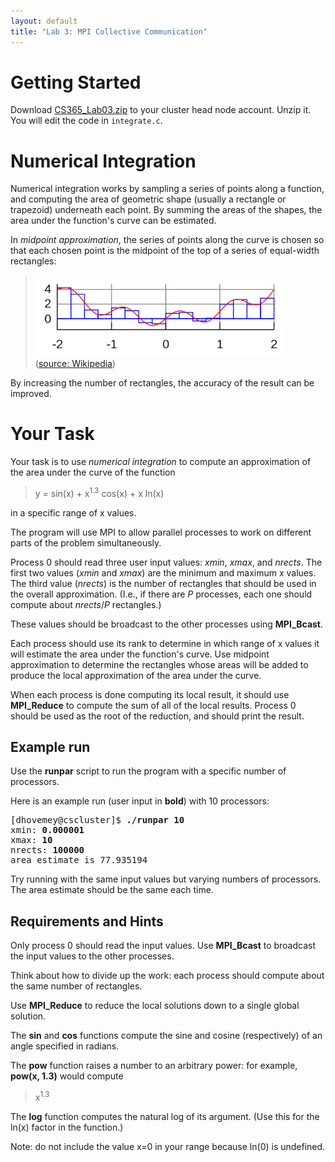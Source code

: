 ```yaml
---
layout: default
title: "Lab 3: MPI Collective Communication"
---
```


Getting Started
===============

Download [CS365\_Lab03.zip](CS365_Lab03.zip) to your cluster head node account. Unzip it.  You will edit the code in `integrate.c`.

Numerical Integration
=====================

Numerical integration works by sampling a series of points along a function, and computing the area of geometric shape (usually a rectangle or trapezoid) underneath each point. By summing the areas of the shapes, the area under the function's curve can be estimated.

In *midpoint approximation*, the series of points along the curve is chosen so that each chosen point is the midpoint of the top of a series of equal-width rectangles:

> <img style="width: 400px;" alt="Numerical integration" src="img/1000px-Integration_rectangle.svg.png"><br>
> ([source: Wikipedia](http://en.wikipedia.org/wiki/File:Integration_rectangle.svg))

By increasing the number of rectangles, the accuracy of the result can be improved.

Your Task
=========

Your task is to use *numerical integration* to compute an approximation of the area under the curve of the function

> y = sin(x) + x<sup>1.3</sup> cos(x) + x ln(x)

in a specific range of x values.

The program will use MPI to allow parallel processes to work on different parts of the problem simultaneously.

Process 0 should read three user input values: *xmin*, *xmax*, and *nrects*. The first two values (*xmin* and *xmax*) are the minimum and maximum x values. The third value (*nrects*) is the number of rectangles that should be used in the overall approximation. (I.e., if there are *P* processes, each one should compute about *nrects*/*P* rectangles.)

These values should be broadcast to the other processes using **MPI\_Bcast**.

Each process should use its rank to determine in which range of x values it will estimate the area under the function's curve. Use midpoint approximation to determine the rectangles whose areas will be added to produce the local approximation of the area under the curve.

When each process is done computing its local result, it should use **MPI\_Reduce** to compute the sum of all of the local results. Process 0 should be used as the root of the reduction, and should print the result.

Example run
-----------

Use the **runpar** script to run the program with a specific number of processors.

Here is an example run (user input in **bold**) with 10 processors:

<pre>
[dhovemey@cscluster]$ <b>./runpar 10</b>
xmin: <b>0.000001</b>
xmax: <b>10</b>
nrects: <b>100000</b>
area estimate is 77.935194
</pre>

Try running with the same input values but varying numbers of processors. The area estimate should be the same each time.

Requirements and Hints
----------------------

Only process 0 should read the input values. Use **MPI\_Bcast** to broadcast the input values to the other processes.

Think about how to divide up the work: each process should compute about the same number of rectangles.

Use **MPI\_Reduce** to reduce the local solutions down to a single global solution.

The **sin** and **cos** functions compute the sine and cosine (respectively) of an angle specified in radians.

The **pow** function raises a number to an arbitrary power: for example, **pow(x, 1.3)** would compute

> x<sup>1.3</sup>

The **log** function computes the natural log of its argument. (Use this for the ln(x) factor in the function.)

Note: do not include the value x=0 in your range because ln(0) is undefined.
